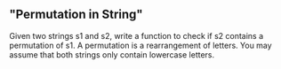 ## "Permutation in String"
Given two strings s1 and s2, write a function to check if s2 contains a permutation of s1. A permutation is a rearrangement of letters. You may assume that both strings only contain lowercase letters.